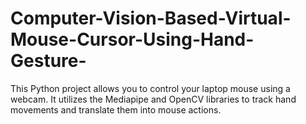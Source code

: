 # Computer-Vision-Based-Virtual-Mouse-Cursor-Using-Hand-Gesture-
This Python project allows you to control your laptop mouse using a webcam. It utilizes the Mediapipe and OpenCV libraries to track hand movements and translate them into mouse actions.
